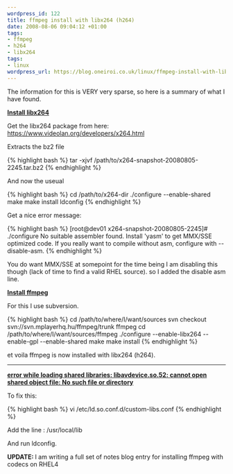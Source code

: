 ```yaml
--- 
wordpress_id: 122
title: ffmpeg install with libx264 (h264)
date: 2008-08-06 09:04:12 +01:00
tags: 
- ffmpeg
- h264
- libx264
tags: 
- linux
wordpress_url: https://blog.oneiroi.co.uk/linux/ffmpeg-install-with-libx264-h264
---
```

The information for this is VERY very sparse, so here is a summary of what I have found.

<b><u>Install libx264</u></b>

Get the libx264 package from here: <a href="https://www.videolan.org/developers/x264.html">https://www.videolan.org/developers/x264.html</a>

Extracts the bz2 file 

{% highlight bash %}
tar -xjvf /path/to/x264-snapshot-20080805-2245.tar.bz2
{% endhighlight %}

And now the useual

{% highlight bash %}
cd /path/to/x264-dir
./configure --enable-shared
make
make install
ldconfig
{% endhighlight %}

Get a nice error message:

{% highlight bash %}
[root@dev01 x264-snapshot-20080805-2245]# ./configure
No suitable assembler found.  Install 'yasm' to get MMX/SSE optimized code.
If you really want to compile without asm, configure with --disable-asm.
{% endhighlight %}

You do want MMX/SSE at somepoint for the time being I am disabling this though (lack of time to find a valid RHEL source). so I added the disable asm line.

<b><u>Install ffmpeg</u></b>

For this I use subversion.

{% highlight bash %}
cd /path/to/where/I/want/sources
svn checkout svn://svn.mplayerhq.hu/ffmpeg/trunk ffmpeg
cd /path/to/where/I/want/sources/ffmpeg
./configure --enable-libx264 --enable-gpl --enable-shared
make
make install
{% endhighlight %}

et voila ffmpeg is now installed with libx264 (h264).

<hr />

<u><b>error while loading shared libraries: libavdevice.so.52: cannot open shared object file: No such file or directory</b></u>

To fix this:

{% highlight bash %}
vi /etc/ld.so.conf.d/custom-libs.conf
{% endhighlight %}

Add the line : /usr/local/lib

And run ldconfig.

<b>UPDATE: </b> I am writing a full set of notes blog entry for installing ffmpeg with codecs on RHEL4
